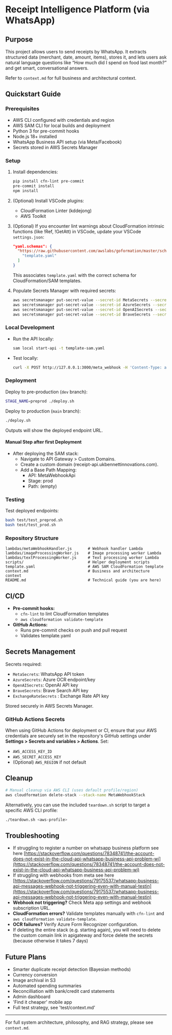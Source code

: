 # Receipt Intelligence Platform (via WhatsApp)

## Purpose

This project allows users to send receipts by WhatsApp. It extracts structured data (merchant, date, amount, items), stores it, and lets users ask natural language questions like “How much did I spend on food last month?” and get smart, conversational answers.

Refer to `context.md` for full business and architectural context.

## Quickstart Guide

### Prerequisites

- AWS CLI configured with credentials and region
- AWS SAM CLI for local builds and deployment
- Python 3 for pre-commit hooks
- Node.js 18+ installed
- WhatsApp Business API setup (via Meta/Facebook)
- Secrets stored in AWS Secrets Manager

### Setup

1. Install dependencies:
    ```bash
    pip install cfn-lint pre-commit
    pre-commit install
    npm install
    ```

2. (Optional) Install VSCode plugins:
   - CloudFormation Linter (kddejong)
   - AWS Toolkit

4. (Optional) If you encounter lint warnings about CloudFormation intrinsic functions (like !Ref, !GetAtt) in VSCode, update your VSCode `settings.json`:

   ```json
   "yaml.schemas": {
     "https://raw.githubusercontent.com/awslabs/goformation/master/schema/cloudformation.schema.json": [
       "template.yaml"
     ]
   }
   ```
   This associates `template.yaml` with the correct schema for CloudFormation/SAM templates.

3. Populate Secrets Manager with required secrets:
   ```bash
   aws secretsmanager put-secret-value --secret-id MetaSecrets --secret-string '{"access_token":"YOUR_TOKEN"}'
   aws secretsmanager put-secret-value --secret-id AzureSecrets --secret-string '{"ocr_endpoint":"https://your-endpoint", "ocr_key":"your-key"}'
   aws secretsmanager put-secret-value --secret-id OpenAISecrets --secret-string '{"openai_api_key":"your-openai-key"}'
   aws secretsmanager put-secret-value --secret-id BraveSecrets --secret-string '{"brave_api_key":"your-brave-api-key"}'
   ```

### Local Development

- Run the API locally:
  ```bash
  sam local start-api -t template-sam.yaml
  ```
- Test locally:
  ```bash
  curl -X POST http://127.0.0.1:3000/meta_webhook -H 'Content-Type: application/json' -d '{"hello":"world"}'
  ```

### Deployment

Deploy to pre-production (`dev` branch):
```bash
STAGE_NAME=preprod ./deploy.sh
```

Deploy to production (`main` branch):
```bash
./deploy.sh
```

Outputs will show the deployed endpoint URL.

#### Manual Step after first Deployment
- After deploying the SAM stack:
  - Navigate to API Gateway > Custom Domains.
  - Create a custom domain (receipt-api.ukbennettinnovations.com).
  - Add a Base Path Mapping:
    - API: MetaWebhookApi
    - Stage: prod
    - Path: (empty)

### Testing

Test deployed endpoints:
```bash
bash test/test_preprod.sh
bash test/test_prod.sh
```

### Repository Structure

```
lambdas/metaWebhookHandler.js       # Webhook handler Lambda
lambdas/imageProcessingWorker.js    # Image processing worker Lambda
lambdas/textProcessingWorker.js     # Text processing worker Lambda
scripts/                            # Helper deployment scripts
template.yaml                       # AWS SAM CloudFormation template
context.md                          # Business and architecture context
README.md                           # Technical guide (you are here)
```

## CI/CD

- **Pre-commit hooks:**
  - `cfn-lint` to lint CloudFormation templates
  - `aws cloudformation validate-template`
- **GitHub Actions:**
  - Runs pre-commit checks on push and pull request
  - Validates template.yaml

## Secrets Management

Secrets required:

- `MetaSecrets`: WhatsApp API token
- `AzureSecrets`: Azure OCR endpoint/key
- `OpenAISecrets`: OpenAI API key
- `BraveSecrets`: Brave Search API key
- `ExchangeRateSecrets` : Exchange Rate API key

Stored securely in AWS Secrets Manager.

### GitHub Actions Secrets

When using GitHub Actions for deployment or CI, ensure that your AWS credentials are securely set in the repository's GitHub settings under **Settings > Secrets and variables > Actions**. Set:

- `AWS_ACCESS_KEY_ID`
- `AWS_SECRET_ACCESS_KEY`
- (Optional) `AWS_REGION` if not default

## Cleanup

```bash
# Manual cleanup via AWS CLI (uses default profile/region)
aws cloudformation delete-stack --stack-name MetaWebhookStack
```

Alternatively, you can use the included `teardown.sh` script to target a specific AWS CLI profile:

```bash
./teardown.sh <aws-profile>
```

## Troubleshooting

- If struggling to register a number on whatsapp business platform see here
[https://stackoverflow.com/questions/78348741/the-account-does-not-exist-in-the-cloud-api-whatsapp-business-api-problem-wi](https://stackoverflow.com/questions/78348741/the-account-does-not-exist-in-the-cloud-api-whatsapp-business-api-problem-wi)
- If struggling with webhooks from meta see here
[https://stackoverflow.com/questions/79175537/whatsapp-business-api-messages-webhook-not-triggering-even-with-manual-testin](https://stackoverflow.com/questions/79175537/whatsapp-business-api-messages-webhook-not-triggering-even-with-manual-testin)
- **Webhook not triggering?** Check Meta app settings and webhook subscription URL.
- **CloudFormation errors?** Validate templates manually with `cfn-lint` and `aws cloudformation validate-template`.
- **OCR failures?** Verify Azure Form Recognizer configuration.
- If deleting the entire stack (e.g. starting again), you will need to delete the custom comain link in apigateway and force delete the secrets (because otherwise it takes 7 days)

## Future Plans

- Smarter duplicate receipt detection (Bayesian methods)
- Currency conversion
- Image archival in S3
- Automated spending summaries
- Reconcilliation with bank/credit card statements
- Admin dashboard
- 'Find it cheaper' mobile app
- Full test strategy, see 'test/context.md'

---

For full system architecture, philosophy, and RAG strategy, please see `context.md`.